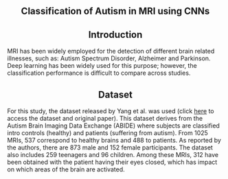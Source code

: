 <h2 align="center">Classification of Autism in MRI using CNNs</h2>

<h2 align="center">Introduction</h2>

MRI has been widely employed for the detection of different brain related illnesses, such as: Autism Spectrum Disorder, Alzheimer and Parkinson. Deep learning has been widely used for this purpose; however, the classification performance is difficult to compare across studies.

<h2 align="center">Dataset</h2>

For this study, the dataset released by Yang et al. was used (click [here](https://arxiv.org/abs/2211.12421) to access the dataset and original paper). This dataset derives from the Autism Brain Imaging Data Exchange (ABIDE) where subjects are classified intro controls (healthy) and patients (suffering from autism). From 1025 MRIs, 537 correspond to healthy brains and 488 to patients. As reported by the authors, there are 873 male and 152 female participants. The dataset also includes 259 teenagers and 96 children. Among these MRIs, 312 have been obtained with the patient having their eyes closed, which has impact on which areas of the brain are activated.
